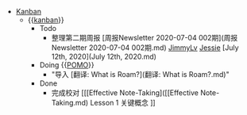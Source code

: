 - [Kanban](Kanban.md)
    - {{[kanban](kanban.md)}}
        - Todo
            - 整理第二期周报 [周报Newsletter 2020-07-04 002期](周报Newsletter 2020-07-04 002期.md) [JimmyLv](JimmyLv.md) [Jessie](Jessie.md) [July 12th, 2020](July 12th, 2020.md)
        - Doing {{[POMO](POMO.md)}}
            - "导入 [翻译: What is Roam?](翻译: What is Roam?.md)"
        - Done
            - 完成校对 [[[Effective Note-Taking]([[Effective Note-Taking.md) Lesson 1 关键概念 ]]
